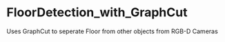 # FloorDetection_with_GraphCut
Uses GraphCut to seperate Floor from other objects from RGB-D Cameras
